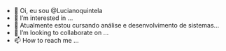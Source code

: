 - 👋 Oi, eu sou @Lucianoquintela
- 👀 I’m interested in ...
- 🌱 Atualmente estou cursando análise e desenvolvimento de sistemas...
- 💞️ I’m looking to collaborate on ...
- 📫 How to reach me ...

<!---
Lucianoquintela/Lucianoquintela is a ✨ special ✨ repository because its `README.md` (this file) appears on your GitHub profile.
You can click the Preview link to take a look at your changes.
--->
